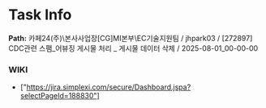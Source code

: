 # Task Info

**Path:** 카페24(주)\본사사업장\[CG]MI본부\EC기술지원팀 / jhpark03 / [272897] CDC관련 스팸_어뷰징 게시물 처리 _ 게시물 데이터 삭제 / 2025-08-01_00-00-00

### WIKI
- ["https://jira.simplexi.com/secure/Dashboard.jspa?selectPageId=188830"]

